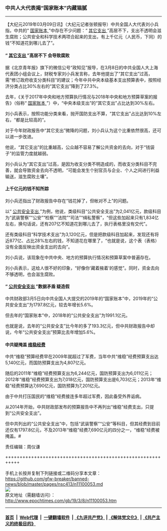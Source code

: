 ### 中共人大代表揭“国家账本”内藏猫腻
------------------------

<p>
 【大纪元2019年03月09日讯】（大纪元记者张顿报导）中共全国人大代表刘小兵指，中共的“
 <a href="http://www.epochtimes.com/gb/tag/%E5%9B%BD%E5%AE%B6%E8%B4%A6%E6%9C%AC.html">
  国家账本
 </a>
 ”中存在不少问题：“
 <a href="http://www.epochtimes.com/gb/tag/%E5%85%B6%E5%AE%83%E6%94%AF%E5%87%BA.html">
  其它支出
 </a>
 ”高居不下，支出不透明会滋生腐败；公共安全和科学技术两项合起来的支出，有上千亿元（人民币，下同）的钱“不知道花到哪儿去了”。
</p>
<h4>
 <strong>
  “
  <a href="http://www.epochtimes.com/gb/tag/%E5%85%B6%E5%AE%83%E6%94%AF%E5%87%BA.html">
   其它支出
  </a>
  ”高居不下 会导致腐败
 </strong>
</h4>
<p>
 据《北京青年报》旗下的微信公号“政知见”报导，在3月8日的中共全国人大上海代表团小组会议上，财税专家刘小兵发言称，去年他提出了“其它支出”过高，需“修订政府收支分类科目”的建议；今年中共中央本级基本支出预算表中，按照经济分类占比30%左右的“其它支出”降到了27.3%。
</p>
<p>
 去年，《关于2017年中央和地方预算执行情况与2018年中央和地方预算草案的报告》（俗称“
 <a href="http://www.epochtimes.com/gb/tag/%E5%9B%BD%E5%AE%B6%E8%B4%A6%E6%9C%AC.html">
  国家账本
 </a>
 ”）中，“中央本级支出”的“其它支出”占比达到30%左右。
</p>
<p>
 刘小兵表示，按照功能分类来看，抛开国防支出不算，“其它支出”占比达到10%左右，“都是比较高的”。
</p>
<p>
 对于今年财政报告中“其它支出”微降的问题，刘小兵认为这个比重依然很高，还可以进一步改进。
</p>
<p>
 他说，“其它支出”的比重越高，公众越不容易了解公共资金的去向，对于“钱袋子”的监管力度就越弱。
</p>
<p>
 刘小兵认为“其它支出”过高，是因为收支分类不明造成的，而收支分类科目不完善，就会导致资金去向不透明，“可能会发生个别官员与企业、个人之间进行利益输送，滋生腐败土壤”。
</p>
<h4>
 <strong>
  上千亿元的钱不知所踪
 </strong>
</h4>
<p>
 刘小兵还指出了财政报告中存在“钱花掉了，但帐对不上”的问题。
</p>
<p>
 以“
 <a href="http://www.epochtimes.com/gb/tag/%E5%85%AC%E5%85%B1%E5%AE%89%E5%85%A8%E6%94%AF%E5%87%BA.html">
  公共安全支出
 </a>
 ”为例，他说，类级科目“公共安全支出”为2,041亿元，款级科目为“武装警察”“公安”“检察”“法院”“司法”“缉私警察”，“但这些加起来只有1,834亿左右，换句话说，还有207亿不知道花到哪儿去了，执行表格里没有交代”。
</p>
<p>
 还有类级科目“科学技术支出”为3,120亿元，但是把款级科目加起来，发现还有将近877亿、占比28%左右的钱，不知道花在哪里了，“也就是说，这个表（表格）没有全面反映出资金支出的去向”。
</p>
<p>
 刘小兵说，该现象在中共中央、地方的预算执行情况和预算草案中普遍存在。
</p>
<p>
 刘小兵表示，这给人很不好的印象，“好像你‘藏着掖着’的感觉”。同时，资金去向不够透明，也会滋生腐败。
</p>
<h4>
 <strong>
  “
  <a href="http://www.epochtimes.com/gb/tag/%E5%85%AC%E5%85%B1%E5%AE%89%E5%85%A8%E6%94%AF%E5%87%BA.html">
   公共安全支出
  </a>
  ”数据矛盾 疑造假
 </strong>
</h4>
<p>
 中共财政部3月5日向中共全国人大提交的2019年的“国家账本”中，2019年的“公共安全支出”为1797.8亿元，较去年增长5.6%。
</p>
<p>
 但去年的“国家账本”中，2018年的“公共安全支出”为1991.1亿元。
</p>
<p>
 也就是说，去年的“公共安全支”比今年的多了193.3亿元，但中共财政报告中却说，今年“公共安全支出”预算比去年增加5.6%。
</p>
<h4>
 <strong>
  中共疑掩盖
  <a href="http://www.epochtimes.com/gb/tag/%E7%BB%B4%E7%A8%B3%E7%BB%8F%E8%B4%B9.html">
   维稳经费
  </a>
 </strong>
</h4>
<p>
 中共“维稳”预算经费早在2009年就超过了军费，当年中共“维稳”经费预算支出达5,140亿元，而国防预算支出为4,807亿元。
</p>
<p>
 随后的2011年“维稳”经费预算支出为6,244亿元，国防预算支出为6,011亿元；2012年“维稳”经费预算支出为7,018亿元，国防预算支出是6,703亿元；2013年“维稳”经费预算达7,690亿元，国防预算为7,201亿元。
</p>
<p>
 由于中共打压国民的“维稳”经费接连多年超过军费，因此备受外界诟病。
</p>
<p>
 从2014年开始，中共财政部发布的预算报告中不再列出“维稳”经费支出，只提到“公共安全支出”。
</p>
<p>
 但中共列出的“公共安全支出”中，包括“武装警察”“公安”等科目，但其经费到目前还仅有1797.8亿元，不及2013年“维稳”经费7,690亿元的四分之一，“维稳”经费被掩盖。#
</p>
<p>
 责任编辑：周仪谦
</p>

+++++++++++++++++++++++++++++++++++++++++++++++++++++++++++<br/><br/>
手机上长按并复制下列链接或二维码分享本文章：<br/>
https://github.com/gfw-breaker/banned-news/blob/master/pages/nsc413/n11100053.md <br/>
<a href='https://github.com/gfw-breaker/banned-news/blob/master/pages/nsc413/n11100053.md'><img src='https://github.com/gfw-breaker/banned-news/blob/master/pages/nsc413/n11100053.md.png'/></a> <br/>
原文地址（需翻墙访问）：http://www.epochtimes.com/gb/19/3/8/n11100053.htm


------------------------
#### [首页](https://github.com/gfw-breaker/banned-news/blob/master/README.md) &nbsp;|&nbsp; [Web代理](https://github.com/labour-camp/helloworld) &nbsp;|&nbsp; [一键翻墙软件](https://github.com/gfw-breaker/nogfw/blob/master/README.md) &nbsp;| [《九评共产党》](https://github.com/gfw-breaker/9ping.md/blob/master/README.md#九评之一评共产党是什么) | [《解体党文化》](https://github.com/gfw-breaker/jtdwh.md/blob/master/README.md) | [《共产主义的终极目的》](https://github.com/gfw-breaker/gczydzjmd.md/blob/master/README.md)

